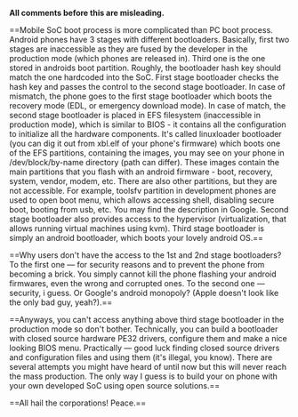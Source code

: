 **All comments before this are misleading.**

==Mobile SoC boot process is more complicated than PC boot process. Android phones have 3 stages with different bootloaders. Basically, first two stages are inaccessible as they are fused by the developer in the production mode (which phones are released in). Third one is the one stored in androids boot partition. Roughly, the bootloader hash key should match the one hardcoded into the SoC. First stage bootloader checks the hash key and passes the control to the second stage bootloader. In case of mismatch, the phone goes to the first stage bootloader which boots the recovery mode (EDL, or emergency download mode). In case of match, the second stage bootloader is placed in EFS filesystem (inaccessible in production mode), which is similar to BIOS - it contains all the configuration to initialize all the hardware components. It's called linuxloader bootloader (you can dig it out from xbl.elf of your phone's firmware) which boots one of the EFS partitions, containing the images, you may see on your phone in /dev/block/by-name directory (path can differ). These images contain the main partitions that you flash with an android firmware - boot, recovery, system, vendor, modem, etc. There are also other partitions, but they are not accessible. For example, toolsfv partition in development phones are used to open boot menu, which allows accessing shell, disabling secure boot, booting from usb, etc. You may find the description in Google. Second stage bootloader also provides access to the hypervisor (virtualization, that allows running virtual machines using kvm). Third stage bootloader is simply an android bootloader, which boots your lovely android OS.==

==Why users don't have the access to the 1st and 2nd stage bootloaders? To the first one — for security reasons and to prevent the phone from becoming a brick. You simply cannot kill the phone flashing your android firmwares, even the wrong and corrupted ones. To the second one — security, i guess. Or Google's android monopoly? (Apple doesn't look like the only bad guy, yeah?).==

==Anyways, you can't access anything above third stage bootloader in the production mode so don't bother. Technically, you can build a bootloader with closed source hardware PE32 drivers, configure them and make a nice looking BIOS menu. Practically — good luck finding closed source drivers and configuration files and using them (it's illegal, you know). There are several attempts you might have heard of until now but this will never reach the mass production. The only way I guess is to build your on phone with your own developed SoC using open source solutions.==

==All hail the corporations! Peace.==